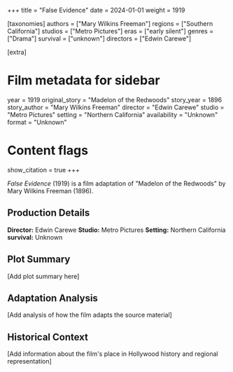 +++
title = "False Evidence"
date = 2024-01-01
weight = 1919

[taxonomies]
authors = ["Mary Wilkins Freeman"]
regions = ["Southern California"]
studios = ["Metro Pictures"]
eras = ["early silent"]
genres = ["Drama"]
survival = ["unknown"]
directors = ["Edwin Carewe"]

[extra]
# Film metadata for sidebar
year = 1919
original_story = "Madelon of the Redwoods"
story_year = 1896
story_author = "Mary Wilkins Freeman"
director = "Edwin Carewe"
studio = "Metro Pictures"
setting = "Northern California"
availability = "Unknown"
format = "Unknown"

# Content flags
show_citation = true
+++

*False Evidence* (1919) is a film adaptation of "Madelon of the Redwoods" by Mary Wilkins Freeman (1896).

## Production Details

**Director:** Edwin Carewe
**Studio:** Metro Pictures
**Setting:** Northern California
**survival:** Unknown

## Plot Summary

[Add plot summary here]

## Adaptation Analysis

[Add analysis of how the film adapts the source material]

## Historical Context

[Add information about the film's place in Hollywood history and regional representation]